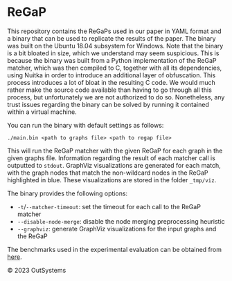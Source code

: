 # ReGaP

This repository contains the ReGaPs used in our paper in YAML format and a binary that can be used to replicate the results of the paper.
The binary was built on the Ubuntu 18.04 subsystem for Windows.
Note that the binary is a bit bloated in size, which we understand may seem suspicious.
This is because the binary was built from a Python implementation of the ReGaP matcher, which was then compiled to C, together with all its dependencies, using Nuitka in order to introduce an additional layer of obfuscation.
This process introduces a lot of bloat in the resulting C code.
We would much rather make the source code available than having to go through all this process, but unfortunately we are not authorized to do so.
Nonetheless, any trust issues regarding the binary can be solved by running it contained within a virtual machine.

You can run the binary with default settings as follows:
```
./main.bin <path to graphs file> <path to regap file>
```
This will run the ReGaP matcher with the given ReGaP for each graph in the given graphs file.
Information regarding the result of each matcher call is outputted to `stdout`.
GraphViz visualizations are generated for each match, with the graph nodes that match the non-wildcard nodes in the ReGaP highlighted in blue.
These visualizations are stored in the folder `_tmp/viz`.

The binary provides the following options:
- `-t`/`--matcher-timeout`: set the timeout for each call to the ReGaP matcher
- `--disable-node-merge`: disable the node merging preprocessing heuristic
- `--graphviz`: generate GraphViz visualizations for the input graphs and the ReGaP

The benchmarks used in the experimental evaluation can be obtained from [here](https://open-access-data.s3.eu-west-1.amazonaws.com/csn_python_cfgs.zip).

© 2023 OutSystems
